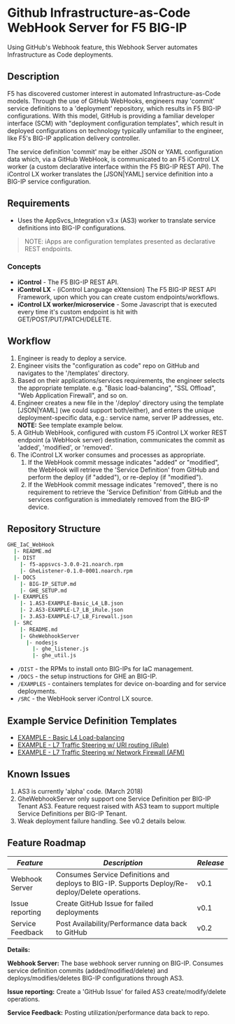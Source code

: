 # Github Infrastructure-as-Code WebHook Server for F5 BIG-IP

Using GitHub's Webhook feature, this Webhook Server automates Infrastructure as Code deployments.

## Description

F5 has discovered customer interest in automated Infrastructure-as-Code models. Through the use of GitHub WebHooks, engineers may 'commit' service definitions to a 'deployment' repository, which results in F5 BIG-IP configurations. With this model, GitHub is providing a familiar developer interface (SCM) with "deployment configuration templates", which result in deployed configurations on technology typically unfamiliar to the engineer, like F5's BIG-IP application delivery controller.

The service definition 'commit' may be either JSON or YAML configuration data which, via a GitHub WebHook, is communicated to an F5 iControl LX worker (a custom declarative interface within the F5 BIG-IP REST API). The iControl LX worker translates the [JSON|YAML] service definition into a BIG-IP service configuration.

## Requirements

* Uses the AppSvcs_Integration v3.x (AS3) worker to translate service definitions into BIG-IP configurations.

> NOTE: iApps are configuration templates presented as declarative REST endpoints.

### Concepts

* **iControl** - The F5 BIG-IP REST API.
* **iControl LX** - (iControl Language eXtension) The F5 BIG-IP REST API Framework, upon which you can create custom endpoints/workflows.
* **iControl LX worker/microservice** - Some Javascript that is executed every time it's custom endpoint is hit with GET/POST/PUT/PATCH/DELETE.

## Workflow

1. Engineer is ready to deploy a service.
2. Engineer visits the "configuration as code" repo on GitHub and navigates to the '/templates' directory.
3. Based on their applications/services requirements, the engineer selects the appropriate template. e.g. "Basic load-balancing", "SSL Offload", "Web Application Firewall", and so on.
4. Engineer creates a new file in the '/deploy' directory using the template [JSON|YAML] (we could support both/either), and enters the unique deployment-specific data, e.g.: service name, server IP addresses, etc. **NOTE:** See template example below.
5. A GitHub WebHook, configured with custom F5 iControl LX worker REST endpoint (a WebHook server) destination, communicates the commit as 'added', 'modified', or 'removed'.
6. The iControl LX worker consumes and processes as appropriate.
   1. If the WebHook commit message indicates "added" or "modified", the WebHook will retrieve the 'Service Definition' from GitHub and perform the deploy (if "added"), or re-deploy (if "modified").
   2. If the WebHook commit message indicates "removed", there is no requirement to retrieve the 'Service Definition' from GitHub and the services configuration is immediately removed from the BIG-IP device.

## Repository Structure

```sh
GHE_IaC_WebHook
  |- README.md
  |- DIST
    |- f5-appsvcs-3.0.0-21.noarch.rpm
    |- GheListener-0.1.0-0001.noarch.rpm
  |- DOCS
    |- BIG-IP_SETUP.md
    |- GHE_SETUP.md
  |- EXAMPLES
    |- 1.AS3-EXAMPLE-Basic_L4_LB.json
    |- 2.AS3-EXAMPLE-L7_LB_iRule.json
    |- 3.AS3-EXAMPLE-L7_LB_Firewall.json
  |- SRC
    |- README.md
    |- GheWebhookServer
      |- nodesjs
        |- ghe_listener.js
        |- ghe_util.js
```

* `/DIST` - the RPMs to install onto BIG-IPs for IaC management.
* `/DOCS` - the setup instructions for GHE an BIG-IP.
* `/EXAMPLES` - containers templates for device on-boarding and for service deployments.
* `/SRC` - the WebHook server iControl LX source.

## Example Service Definition Templates

* [EXAMPLE - Basic L4 Load-balancing](./EXAMPLES/1.AS3-EXAMPLE-Basic_L4_LB.json)
* [EXAMPLE - L7 Traffic Steering w/ URI routing (iRule)](./EXAMPLES/2.AS3-EXAMPLE-L7_LB_iRule.json)
* [EXAMPLE - L7 Traffic Steering w/ Network Firewall (AFM)](./EXAMPLES/3.AS3-EXAMPLE-L7_LB_Firewall.json)

## Known Issues

1. AS3 is currently 'alpha' code. (March 2018)
2. GheWebhookServer only support one Service Definition per BIG-IP Tenant AS3. Feature request raised with AS3 team to support multiple Service Definitions per BIG-IP Tenant.
3. Weak deployment failure handling. See v0.2 details below.

## Feature Roadmap

| *Feature* | *Description* | *Release* |
|-----------|---------------|-----------|
| Webhook Server | Consumes Service Definitions and deploys to BIG-IP. Supports Deploy/Re-deploy/Delete operations. | v0.1 |
| Issue reporting | Create GitHub Issue for failed deployments | v0.1 |
| Service Feedback | Post Availability/Performance data back to GitHub | v0.2 |

**Details:**

**Webhook Server:** The base webhook server running on BIG-IP. Consumes service definition commits (added/modified/delete) and deploys/modifies/deletes BIG-IP configurations through AS3.

**Issue reporting:** Create a 'GitHub Issue' for failed AS3 create/modify/delete operations.

**Service Feedback:** Posting utilization/performance data back to repo.
